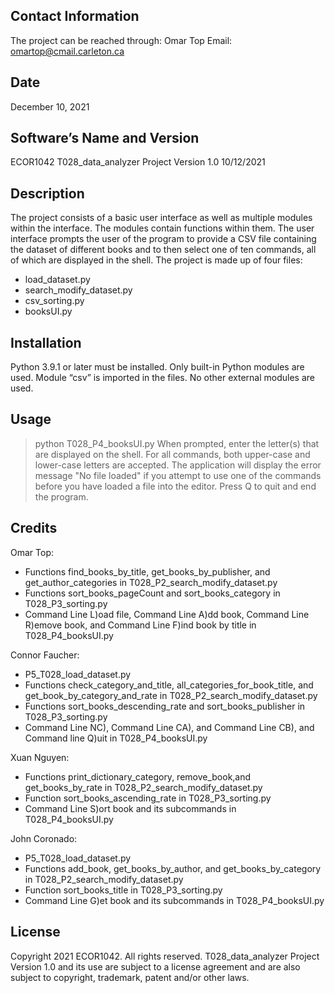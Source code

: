 Contact Information
--------------------
The project can be reached through: Omar Top
Email: omartop@cmail.carleton.ca

Date
-----
December 10, 2021

Software’s Name and Version
----------------------------
ECOR1042 T028_data_analyzer Project Version 1.0 10/12/2021

Description
------------
The project consists of a basic user interface as well as multiple modules within the interface. The modules contain functions within them. The user interface prompts the user of the program to provide a CSV file containing the dataset of different books and to then select one of ten commands, all of which are displayed in the shell. 
The project is made up of four files:
- load_dataset.py
- search_modify_dataset.py
- csv_sorting.py
- booksUI.py

Installation
-------------
Python 3.9.1 or later must be installed.
Only built-in Python modules are used. Module “csv” is imported in the files. No other external modules are used. 

Usage
-------
> python T028_P4_booksUI.py
When prompted, enter the letter(s) that are displayed on the shell. For all commands, both upper-case and lower-case letters are accepted.
The application will display the error message "No file loaded" if you attempt to use one of the 
commands before you have loaded a file into the editor.
Press Q to quit and end the program.

Credits
--------
Omar Top:
- Functions find_books_by_title, get_books_by_publisher, and get_author_categories in T028_P2_search_modify_dataset.py
- Functions sort_books_pageCount and sort_books_category in T028_P3_sorting.py
- Command Line L)oad file, Command Line A)dd book, Command Line R)emove book, and Command Line F)ind book by title in T028_P4_booksUI.py

Connor Faucher:
- P5_T028_load_dataset.py
- Functions check_category_and_title, all_categories_for_book_title, and get_book_by_category_and_rate in T028_P2_search_modify_dataset.py
- Functions sort_books_descending_rate and sort_books_publisher in T028_P3_sorting.py
- Command Line NC), Command Line CA), and Command Line CB), and Command line Q)uit in T028_P4_booksUI.py

Xuan Nguyen:
- Functions print_dictionary_category, remove_book,and get_books_by_rate in T028_P2_search_modify_dataset.py
- Function sort_books_ascending_rate in T028_P3_sorting.py
- Command Line S)ort book and its subcommands in T028_P4_booksUI.py

John Coronado:
- P5_T028_load_dataset.py
- Functions add_book, get_books_by_author, and get_books_by_category in T028_P2_search_modify_dataset.py
- Function sort_books_title in T028_P3_sorting.py
- Command Line G)et book and its subcommands in T028_P4_booksUI.py 

License
--------
Copyright 2021 ECOR1042. All rights reserved.
T028_data_analyzer Project Version 1.0 and its use are subject to a license agreement and are also subject to copyright, trademark, patent and/or other laws.
